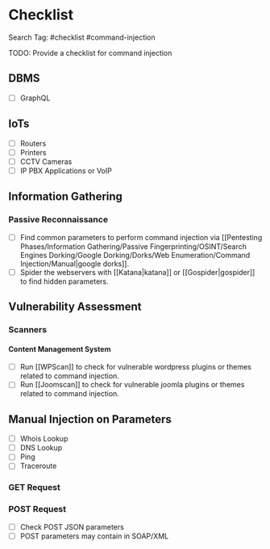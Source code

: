# Checklist

Search Tag: #checklist #command-injection

TODO: Provide a checklist for command injection

## DBMS

- [ ] GraphQL

## IoTs

- [ ] Routers
- [ ] Printers
- [ ] CCTV Cameras
- [ ] IP PBX Applications or VoIP

## Information Gathering

### Passive Reconnaissance

- [ ] Find common parameters to perform command injection via [[Pentesting Phases/Information Gathering/Passive Fingerprinting/OSINT/Search Engines Dorking/Google Dorking/Dorks/Web Enumeration/Command Injection/Manual|google dorks]].
- [ ] Spider the webservers with [[Katana|katana]] or [[Gospider|gospider]] to find hidden parameters.

## Vulnerability Assessment

### Scanners

#### Content Management System

- [ ] Run [[WPScan]] to check for vulnerable wordpress plugins or themes related to command injection.
- [ ] Run [[Joomscan]] to check for vulnerable joomla plugins or themes related to command injection.

## Manual Injection on Parameters

- [ ] Whois Lookup
- [ ] DNS Lookup
- [ ] Ping
- [ ] Traceroute

### GET Request

### POST Request

- [ ] Check POST JSON parameters
- [ ] POST parameters may contain in SOAP/XML